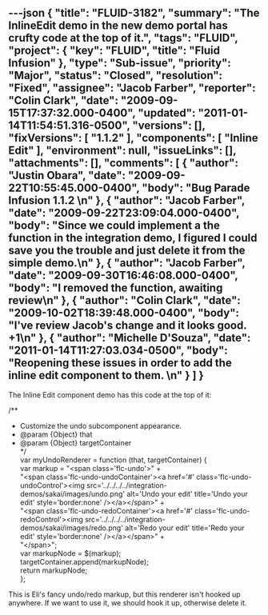 ---json
{
  "title": "FLUID-3182",
  "summary": "The InlineEdit demo in the new demo portal has crufty code at the top of it.",
  "tags": "FLUID",
  "project": {
    "key": "FLUID",
    "title": "Fluid Infusion"
  },
  "type": "Sub-issue",
  "priority": "Major",
  "status": "Closed",
  "resolution": "Fixed",
  "assignee": "Jacob Farber",
  "reporter": "Colin Clark",
  "date": "2009-09-15T17:37:32.000-0400",
  "updated": "2011-01-14T11:54:51.316-0500",
  "versions": [],
  "fixVersions": [
    "1.1.2"
  ],
  "components": [
    "Inline Edit"
  ],
  "environment": null,
  "issueLinks": [],
  "attachments": [],
  "comments": [
    {
      "author": "Justin Obara",
      "date": "2009-09-22T10:55:45.000-0400",
      "body": "Bug Parade Infusion 1.1.2&#x20;\n"
    },
    {
      "author": "Jacob Farber",
      "date": "2009-09-22T23:09:04.000-0400",
      "body": "Since we could implement a the function in the integration demo, I figured I could save you the trouble and just delete it from the simple demo.\n"
    },
    {
      "author": "Jacob Farber",
      "date": "2009-09-30T16:46:08.000-0400",
      "body": "I removed the function, awaiting review\n"
    },
    {
      "author": "Colin Clark",
      "date": "2009-10-02T18:39:48.000-0400",
      "body": "I've review Jacob's change and it looks good. +1\n"
    },
    {
      "author": "Michelle D'Souza",
      "date": "2011-01-14T11:27:03.034-0500",
      "body": "Reopening these issues in order to add the inline edit component to them.&#x20;\n"
    }
  ]
}
---
The Inline Edit component demo has this code at the top of it:

/\*\*

* Customize the undo subcomponent appearance.
* @param {Object} that
* @param {Object} targetContainer\
  &#x20;    \*/\
  &#x20;   var myUndoRenderer = function (that, targetContainer) {\
  &#x20;       var markup = "\<span class='flc-undo'>" +\
  &#x20;       "\<span class='flc-undo-undoContainer'>\<a href='#' class='flc-undo-undoControl'>\<img src='../../../../integration-demos/sakai/images/undo.png' alt='Undo your edit' title='Undo your edit' style='border:none' />\</a>\</span>" +\
  &#x20;       "\<span class='flc-undo-redoContainer'>\<a href='#' class='flc-undo-redoControl'>\<img src='../../../../integration-demos/sakai/images/redo.png' alt='Redo your edit' title='Redo your edit' style='border:none' />\</a>\</span>" +\
  &#x20;       "\</span>";\
  &#x20;       var markupNode = $(markup);\
  &#x20;       targetContainer.append(markupNode);\
  &#x20;       return markupNode;\
  &#x20;   };&#x20;

This is Eli's fancy undo/redo markup, but this renderer isn't hooked up anywhere. If we want to use it, we should hook it up, otherwise delete it.

        